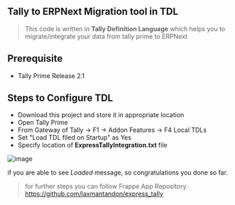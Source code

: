 ## Tally to ERPNext Migration tool in TDL

> This code is written in **Tally Definition Language** which helps you to migrate/integrate your data from tally prime to ERPNext

## Prerequisite

  * Tally Prime Release 2.1

## Steps to Configure TDL

  * Download this project and store it in appropriate location
  * Open Tally Prime
  * From Gateway of Tally -> F1 -> Addon Features -> F4 Local TDLs
  * Set "Load TDL filed on Startup" as Yes
  * Specify location of **ExpressTallyIntegration.txt** file
    
![image](https://github.com/laxmantandon/tally_migration_tdl/assets/24727535/1c7f73b9-2b96-4891-9d7b-2049fab9d4dc)

if you are able to see *Loaded* message, so congratulations you done so far.

> for further steps you can follow Frappe App Repository.
  https://github.com/laxmantandon/express_tally
